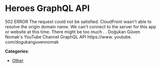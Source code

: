 # Heroes GraphQL API


502 ERROR The request could not be satisfied. CloudFront wasn't able to resolve the origin domain name. We can't connect to the server for this app or website at this time.  There might be too much . . Doğukan Güven Nomak's YouTube Channel GraphQL API https://www. youtube. com/dogukanguvennomak



**Categories**:
- [Other](https://github.com/apis-list/apis-list#other)






